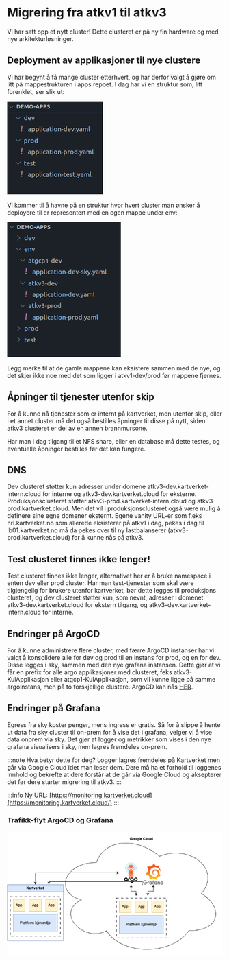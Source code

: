 # Migrering fra atkv1 til atkv3

Vi har satt opp et nytt cluster! Dette clusteret er på ny fin hardware og med nye arkitekturløsninger.

## Deployment av applikasjoner til nye clustere

Vi har begynt å få mange cluster etterhvert, og har derfor valgt å gjøre om litt på mappestrukturen i apps repoet. I dag har vi en struktur som, litt forenklet, ser slik ut:

![](images/1.png)

Vi kommer til å havne på en struktur hvor hvert cluster man ønsker å deployere til er representert med en egen mappe under env:

![](images/2.png)

Legg merke til at de gamle mappene kan eksistere sammen med de nye, og det skjer ikke noe med det som ligger i atkv1-dev/prod før mappene fjernes.

## Åpninger til tjenester utenfor skip

For å kunne nå tjenester som er internt på kartverket, men utenfor skip, eller i et annet cluster må det også bestilles åpninger til disse på nytt, siden atkv3 clusteret er del av en annen brannmursone.

Har man i dag tilgang til et NFS share, eller en database må dette testes, og eventuelle åpninger bestilles før det kan fungere.

## DNS

Dev clusteret støtter kun adresser under domene atkv3-dev.kartverket-intern.cloud for interne og atkv3-dev.kartverket.cloud for eksterne. Produksjonsclusteret støtter atkv3-prod.kartverket-intern.cloud og atkv3-prod.kartverket.cloud. Men det vil i produksjonsclusteret også være mulig å definere sine egne domener eksternt. Egene vanity URL-er som f.eks nrl.kartverket.no som allerede eksisterer på atkv1 i dag, pekes i dag til lb01.kartverket.no må da pekes over til ny lastbalanserer (atkv3-prod.kartverket.cloud) for å kunne nås på atkv3.

## Test clusteret finnes ikke lenger!

Test clusteret finnes ikke lenger, alternativet her er å bruke namespace i enten dev eller prod cluster. Har man test-tjenester som skal være tilgjengelig for brukere utenfor kartverket, bør dette legges til produksjons clusteret, og dev clusteret støtter kun, som nevnt, adresser i domenet atkv3-dev.kartverket.cloud for ekstern tilgang, og atkv3-dev.kartverket-intern.cloud for interne.

## Endringer på ArgoCD

For å kunne administrere flere cluster, med færre ArgoCD instanser har vi valgt å konsolidere alle for dev og prod til en instans for prod, og en for dev. Disse legges i sky, sammen med den nye grafana instansen. Dette gjør at vi får en prefix for alle argo applikasjoner med clusteret, feks atkv3-KulApplikasjon eller atgcp1-KulApplikasjon, som vil kunne ligge på samme argoinstans, men på to forskjellige clustere. ArgoCD kan nås [HER](https://argo.kartverket.dev/).

## Endringer på Grafana

Egress fra sky koster penger, mens ingress er gratis. Så for å slippe å hente ut data fra sky cluster til on-prem for å vise det i grafana, velger vi å vise data onprem via sky. Det gjør at logger og metrikker som vises i den nye grafana visualisers i sky, men lagres fremdeles on-prem.

:::note
Hva betyr dette for deg? Logger lagres fremdeles på Kartverket men går via Google Cloud idet man leser dem. Dere må ha et forhold til loggenes innhold og bekrefte at dere forstår at de går via Google Cloud og aksepterer det før dere starter migrering til atkv3.
:::

:::info
Ny URL: [https://monitoring.kartverket.cloud](https://monitoring.kartverket.cloud/)
:::

### Trafikk-flyt ArgoCD og Grafana

![Diagram som viser at Grafana kjører i sky og henter data fra kartverket](./images/grafana-atgcp.png)

